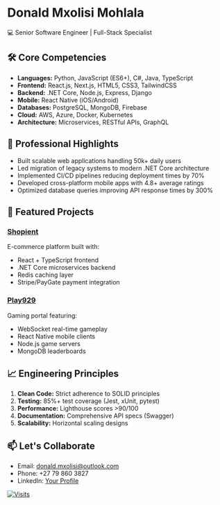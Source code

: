 # Donald Mxolisi Mohlala
💻 Senior Software Engineer | Full-Stack Specialist

## 🛠️ Core Competencies
- **Languages:** Python, JavaScript (ES6+), C#, Java, TypeScript
- **Frontend:** React.js, Next.js, HTML5, CSS3, TailwindCSS
- **Backend:** .NET Core, Node.js, Express, Django
- **Mobile:** React Native (iOS/Android)
- **Databases:** PostgreSQL, MongoDB, Firebase
- **Cloud:** AWS, Azure, Docker, Kubernetes
- **Architecture:** Microservices, RESTful APIs, GraphQL

## 💼 Professional Highlights
- Built scalable web applications handling 50k+ daily users
- Led migration of legacy systems to modern .NET Core architecture
- Implemented CI/CD pipelines reducing deployment times by 70%
- Developed cross-platform mobile apps with 4.8+ average ratings
- Optimized database queries improving API response times by 300%

## 🚀 Featured Projects
### [Shopient](https://www.shopient.co.za) 
E-commerce platform built with:
- React + TypeScript frontend
- .NET Core microservices backend
- Redis caching layer
- Stripe/PayGate payment integration

### [Play929](https://www.play929.com)
Gaming portal featuring:
- WebSocket real-time gameplay
- React Native mobile clients
- Node.js game servers
- MongoDB leaderboards

## 📈 Engineering Principles
1. **Clean Code:** Strict adherence to SOLID principles
2. **Testing:** 85%+ test coverage (Jest, xUnit, pytest)
3. **Performance:** Lighthouse scores >90/100
4. **Documentation:** Comprehensive API specs (Swagger)
5. **Scalability:** Horizontal scaling designs

## 📫 Let's Collaborate
- Email: [donald.mxolisi@outlook.com](mailto:donald.mxolisi@outlook.com)
- Phone: +27 79 860 3827
- LinkedIn: [Your Profile](https://www.linkedin.com/in/yourprofile)

[![Visits](https://komarev.com/ghpvc/?username=yourusername&label=Profile%20Views&color=0e75b6&style=flat)](https://github.com/yourusername)